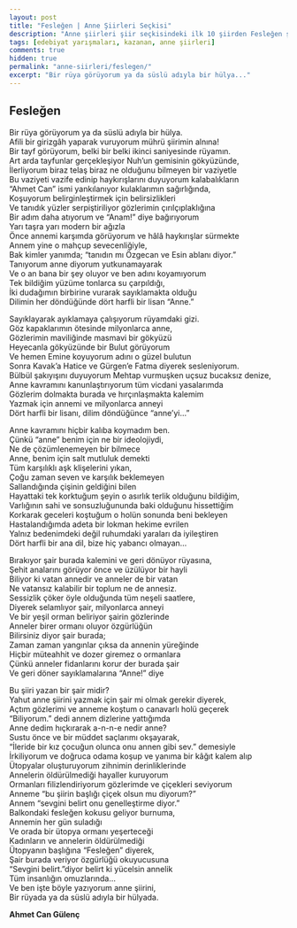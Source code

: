 ```yaml
---
layout: post
title: "Fesleğen | Anne Şiirleri Seçkisi"
description: "Anne şiirleri şiir seçkisindeki ilk 10 şiirden Fesleğen şiiri..."
tags: [edebiyat yarışmaları, kazanan, anne şiirleri]
comments: true
hidden: true
permalink: "anne-siirleri/feslegen/"
excerpt: "Bir rüya görüyorum ya da süslü adıyla bir hülya..."
---
```


## Fesleğen
Bir rüya görüyorum ya da süslü adıyla bir hülya.  
Afili bir girizgâh yaparak vuruyorum mührü şiirimin alnına!  
Bir tayf görüyorum, belki bir belki ikinci saniyesinde rüyamın.  
Art arda tayfunlar gerçekleşiyor Nuh’un gemisinin gökyüzünde,  
İlerliyorum biraz telaş biraz ne olduğunu bilmeyen bir vaziyetle  
Bu vaziyeti vazife edinip haykırışlarını duyuyorum kalabalıkların  
“Ahmet Can” ismi yankılanıyor kulaklarımın sağırlığında,  
Koşuyorum belirginleştirmek için belirsizlikleri  
Ve tanıdık yüzler serpiştiriliyor gözlerimin çırılçıplaklığına  
Bir adım daha atıyorum ve “Anam!” diye bağırıyorum  
Yarı taşra yarı modern bir ağızla  
Önce annemi karşımda görüyorum ve hâlâ haykırışlar sürmekte  
Annem yine o mahçup sevecenliğiyle,  
Bak kimler yanımda; “tanıdın mı Özgecan ve Esin ablanı diyor.”  
Tanıyorum anne diyorum yutkunamayarak  
Ve o an bana bir şey oluyor ve ben adını koyamıyorum  
Tek bildiğim yüzüme tonlarca su çarpıldığı,  
İki dudağımın birbirine vurarak sayıklamakta olduğu  
Dilimin her döndüğünde dört harfli bir lisan “Anne.”  
  
Sayıklayarak ayıklamaya çalışıyorum rüyamdaki gizi.  
Göz kapaklarımın ötesinde milyonlarca anne,  
Gözlerimin maviliğinde masmavi bir gökyüzü  
Heyecanla gökyüzünde bir Bulut görüyorum  
Ve hemen Emine koyuyorum adını o güzel bulutun  
Sonra Kavak’a Hatice ve Gürgen’e Fatma diyerek sesleniyorum.  
Bülbül şakıyışını duyuyorum Mehtap vurmuşken uçsuz bucaksız denize,  
Anne kavramını kanunlaştırıyorum tüm vicdani yasalarımda  
Gözlerim dolmakta burada ve hırçınlaşmakta kalemim  
Yazmak için annemi ve milyonlarca anneyi  
Dört harfli bir lisanı, dilim döndüğünce “anne’yi…”  
  
Anne kavramını hiçbir kalıba koymadım ben.  
Çünkü “anne” benim için ne bir ideolojiydi,  
Ne de çözümlenemeyen bir bilmece  
Anne, benim için salt mutluluk demekti  
Tüm karşılıklı aşk klişelerini yıkan,  
Çoğu zaman seven ve karşılık beklemeyen  
Sallandığında çişinin geldiğini bilen  
Hayattaki tek korktuğum şeyin o asırlık terlik olduğunu bildiğim,  
Varlığının sahi ve sonsuzluğununda baki olduğunu hissettiğim  
Korkarak geceleri koştuğum o holün sonunda beni bekleyen  
Hastalandığımda adeta bir lokman hekime evrilen  
Yalnız bedenimdeki değil ruhumdaki yaraları da iyileştiren  
Dört harfli bir ana dil, bize hiç yabancı olmayan…  
  
Bırakıyor şair burada kalemini ve geri dönüyor rüyasına,  
Şehit analarını görüyor önce ve üzülüyor bir hayli  
Biliyor ki vatan annedir ve anneler de bir vatan  
Ne vatansız kalabilir bir toplum ne de annesiz.  
Sessizlik çöker öyle olduğunda tüm neşeli saatlere,  
Diyerek selamlıyor şair, milyonlarca anneyi  
Ve bir yeşil orman beliriyor şairin gözlerinde  
Anneler birer ormanı oluyor özgürlüğün  
Bilirsiniz diyor şair burada;  
Zaman zaman yangınlar çıksa da annenin yüreğinde  
Hiçbir müteahhit ve dozer giremez o ormanlara  
Çünkü anneler fidanlarını korur der burada şair  
Ve geri döner sayıklamalarına “Anne!” diye  
  
Bu şiiri yazan bir şair midir?  
Yahut anne şiirini yazmak için şair mi olmak gerekir diyerek,  
Açtım gözlerimi ve anneme koştum o canavarlı holü geçerek  
“Biliyorum.” dedi annem dizlerine yattığımda  
Anne dedim hıçkırarak a-n-n-e nedir anne?  
Sustu önce ve bir müddet saçlarımı okşayarak,  
“İleride bir kız çocuğun olunca onu annen gibi sev.” demesiyle  
İrkiliyorum ve doğruca odama koşup ve yanıma bir kâğıt kalem alıp  
Ütopyalar oluşturuyorum zihnimin derinliklerinde  
Annelerin öldürülmediği hayaller kuruyorum  
Ormanları filizlendiriyorum gözlerimde ve çiçekleri seviyorum  
Anneme “bu şiirin başlığı çiçek olsun mu diyorum?”  
Annem “sevgini belirt onu genelleştirme diyor.”  
Balkondaki fesleğen kokusu geliyor burnuma,  
Annemin her gün suladığı  
Ve orada bir ütopya ormanı yeşerteceği  
Kadınların ve annelerin öldürülmediği  
Ütopyanın başlığına “Fesleğen” diyerek,  
Şair burada veriyor özgürlüğü okuyucusuna  
“Sevgini belirt.”diyor belirt ki yücelsin annelik  
Tüm insanlığın omuzlarında…  
Ve ben işte böyle yazıyorum anne şiirini,  
Bir rüyada ya da süslü adıyla bir hülyada.  

**Ahmet Can Gülenç**
